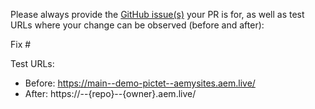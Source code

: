 Please always provide the [GitHub issue(s)](../issues) your PR is for, as well as test URLs where your change can be observed (before and after):

Fix #<gh-issue-id>

Test URLs:
- Before: https://main--demo-pictet--aemysites.aem.live/
- After: https://<branch>--{repo}--{owner}.aem.live/
